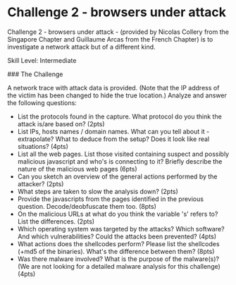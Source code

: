 # Challenge 2 - browsers under attack

Challenge 2 - browsers under attack - (provided by Nicolas Collery from the Singapore Chapter and Guillaume Arcas from the French Chapter) is to investigate a network attack but of a different kind.

Skill Level: Intermediate 

### The Challenge

A network trace with attack data is provided. (Note that the IP address of the victim has been changed to hide the true location.) Analyze and answer the following questions:

* List the protocols found in the capture. What protocol do you think the attack is/are based on? (2pts)
* List IPs, hosts names / domain names. What can you tell about it - extrapolate? What to deduce from the setup? Does it look like real situations? (4pts)
* List all the web pages. List those visited containing suspect and possibly malicious javascript and who's is connecting to it? Briefly describe the nature of the malicious web pages (6pts)
* Can you sketch an overview of the general actions performed by the attacker? (2pts)
* What steps are taken to slow the analysis down? (2pts)
* Provide the javascripts from the pages identified in the previous question. Decode/deobfuscate them too. (8pts)
* On the malicious URLs at what do you think the variable 's' refers to? List the differences. (2pts)
* Which operating system was targeted by the attacks? Which software? And which vulnerabilities? Could the attacks been prevented? (4pts)
* What actions does the shellcodes perform? Please list the shellcodes (+md5 of the binaries). What's the difference between them? (8pts)
* Was there malware involved? What is the purpose of the malware(s)? (We are not looking for a detailed malware analysis for this challenge) (4pts)
